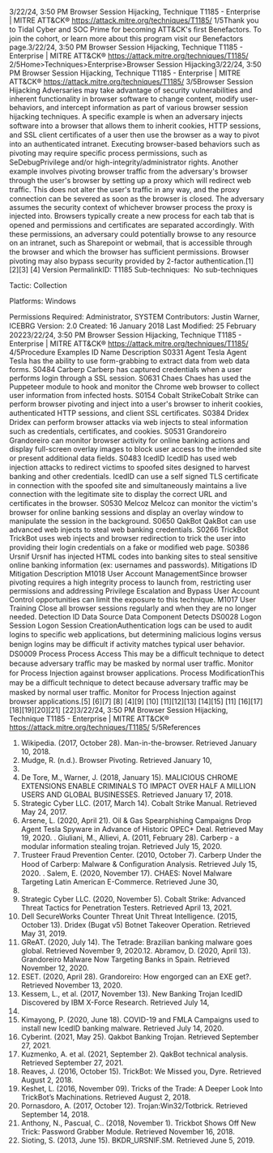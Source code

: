 3/22/24, 3:50 PM Browser Session Hijacking, Technique T1185 - Enterprise | MITRE ATT&CK®
https://attack.mitre.org/techniques/T1185/ 1/5Thank you to Tidal Cyber and SOC Prime for becoming ATT&CK's ﬁrst Benefactors. To join the cohort, or learn more about this program visit our
Benefactors page.3/22/24, 3:50 PM Browser Session Hijacking, Technique T1185 - Enterprise | MITRE ATT&CK®
https://attack.mitre.org/techniques/T1185/ 2/5Home>Techniques>Enterprise>Browser Session Hijacking3/22/24, 3:50 PM Browser Session Hijacking, Technique T1185 - Enterprise | MITRE ATT&CK®
https://attack.mitre.org/techniques/T1185/ 3/5Browser Session Hijacking
Adversaries may take advantage of security vulnerabilities and inherent functionality in browser software to change content, modify user-
behaviors, and intercept information as part of various browser session hijacking techniques.
A speciﬁc example is when an adversary injects software into a browser that allows them to inherit cookies, HTTP sessions, and SSL client
certiﬁcates of a user then use the browser as a way to pivot into an authenticated intranet. Executing browser-based behaviors such as
pivoting may require speciﬁc process permissions, such as SeDebugPrivilege and/or high-integrity/administrator rights.
Another example involves pivoting browser traﬃc from the adversary's browser through the user's browser by setting up a proxy which will
redirect web traﬃc. This does not alter the user's traﬃc in any way, and the proxy connection can be severed as soon as the browser is
closed. The adversary assumes the security context of whichever browser process the proxy is injected into. Browsers typically create a new
process for each tab that is opened and permissions and certiﬁcates are separated accordingly. With these permissions, an adversary could
potentially browse to any resource on an intranet, such as Sharepoint or webmail, that is accessible through the browser and which the
browser has suﬃcient permissions. Browser pivoting may also bypass security provided by 2-factor authentication.[1]
[2][3]
[4]
Version PermalinkID: T1185
Sub-techniques:  No sub-techniques

Tactic: Collection

Platforms: Windows

Permissions Required: Administrator, SYSTEM
Contributors: Justin Warner, ICEBRG
Version: 2.0
Created: 16 January 2018
Last Modiﬁed: 25 February 20223/22/24, 3:50 PM Browser Session Hijacking, Technique T1185 - Enterprise | MITRE ATT&CK®
https://attack.mitre.org/techniques/T1185/ 4/5Procedure Examples
ID Name Description
S0331 Agent Tesla Agent Tesla has the ability to use form-grabbing to extract data from web data forms.
S0484 Carberp Carberp has captured credentials when a user performs login through a SSL session.
S0631 Chaes Chaes has used the Puppeteer module to hook and monitor the Chrome web browser to collect user
information from infected hosts.
S0154 Cobalt
StrikeCobalt Strike can perform browser pivoting and inject into a user's browser to inherit cookies, authenticated
HTTP sessions, and client SSL certiﬁcates.
S0384 Dridex Dridex can perform browser attacks via web injects to steal information such as credentials, certiﬁcates, and
cookies.
S0531 Grandoreiro Grandoreiro can monitor browser activity for online banking actions and display full-screen overlay images to
block user access to the intended site or present additional data ﬁelds.
S0483 IcedID IcedID has used web injection attacks to redirect victims to spoofed sites designed to harvest banking and
other credentials. IcedID can use a self signed TLS certiﬁcate in connection with the spoofed site and
simultaneously maintains a live connection with the legitimate site to display the correct URL and certiﬁcates
in the browser.
S0530 Melcoz Melcoz can monitor the victim's browser for online banking sessions and display an overlay window to
manipulate the session in the background.
S0650 QakBot QakBot can use advanced web injects to steal web banking credentials.
S0266 TrickBot TrickBot uses web injects and browser redirection to trick the user into providing their login credentials on a
fake or modiﬁed web page.
S0386 Ursnif Ursnif has injected HTML codes into banking sites to steal sensitive online banking information (ex:
usernames and passwords).
Mitigations
ID Mitigation Description
M1018 User Account
ManagementSince browser pivoting requires a high integrity process to launch from, restricting user permissions
and addressing Privilege Escalation and Bypass User Account Control opportunities can limit the
exposure to this technique.
M1017 User Training Close all browser sessions regularly and when they are no longer needed.
Detection
ID Data Source Data Component Detects
DS0028 Logon Session Logon Session
CreationAuthentication logs can be used to audit logins to speciﬁc web applications, but
determining malicious logins versus benign logins may be diﬃcult if activity matches
typical user behavior.
DS0009 Process Process Access This may be a diﬃcult technique to detect because adversary traﬃc may be masked
by normal user traﬃc. Monitor for Process Injection against browser applications.
Process
ModiﬁcationThis may be a diﬃcult technique to detect because adversary traﬃc may be masked
by normal user traﬃc. Monitor for Process Injection against browser applications.[5]
[6][7]
[8]
[4][9]
[10]
[11][12][13]
[14][15]
[11]
[16][17]
[18][19][20][21]
[22]3/22/24, 3:50 PM Browser Session Hijacking, Technique T1185 - Enterprise | MITRE ATT&CK®
https://attack.mitre.org/techniques/T1185/ 5/5References
1. Wikipedia. (2017, October 28). Man-in-the-browser. Retrieved
January 10, 2018.
2. Mudge, R. (n.d.). Browser Pivoting. Retrieved January 10,
2018.
3. De Tore, M., Warner, J. (2018, January 15). MALICIOUS
CHROME EXTENSIONS ENABLE CRIMINALS TO IMPACT
OVER HALF A MILLION USERS AND GLOBAL BUSINESSES.
Retrieved January 17, 2018.
4. Strategic Cyber LLC. (2017, March 14). Cobalt Strike Manual.
Retrieved May 24, 2017.
5. Arsene, L. (2020, April 21). Oil & Gas Spearphishing
Campaigns Drop Agent Tesla Spyware in Advance of Historic
OPEC+ Deal. Retrieved May 19, 2020.
. Giuliani, M., Allievi, A. (2011, February 28). Carberp - a modular
information stealing trojan. Retrieved July 15, 2020.
7. Trusteer Fraud Prevention Center. (2010, October 7). Carberp
Under the Hood of Carberp: Malware & Conﬁguration Analysis.
Retrieved July 15, 2020.
. Salem, E. (2020, November 17). CHAES: Novel Malware
Targeting Latin American E-Commerce. Retrieved June 30,
2021.
9. Strategic Cyber LLC. (2020, November 5). Cobalt Strike:
Advanced Threat Tactics for Penetration Testers. Retrieved
April 13, 2021.
10. Dell SecureWorks Counter Threat Unit Threat Intelligence.
(2015, October 13). Dridex (Bugat v5) Botnet Takeover
Operation. Retrieved May 31, 2019.
11. GReAT. (2020, July 14). The Tetrade: Brazilian banking
malware goes global. Retrieved November 9, 2020.12. Abramov, D. (2020, April 13). Grandoreiro Malware Now
Targeting Banks in Spain. Retrieved November 12, 2020.
13. ESET. (2020, April 28). Grandoreiro: How engorged can an EXE
get?. Retrieved November 13, 2020.
14. Kessem, L., et al. (2017, November 13). New Banking Trojan
IcedID Discovered by IBM X-Force Research. Retrieved July 14,
2020.
15. Kimayong, P. (2020, June 18). COVID-19 and FMLA
Campaigns used to install new IcedID banking malware.
Retrieved July 14, 2020.
1. Cyberint. (2021, May 25). Qakbot Banking Trojan. Retrieved
September 27, 2021.
17. Kuzmenko, A. et al. (2021, September 2). QakBot technical
analysis. Retrieved September 27, 2021.
1. Reaves, J. (2016, October 15). TrickBot: We Missed you, Dyre.
Retrieved August 2, 2018.
19. Keshet, L. (2016, November 09). Tricks of the Trade: A Deeper
Look Into TrickBot’s Machinations. Retrieved August 2, 2018.
20. Pornasdoro, A. (2017, October 12). Trojan:Win32/Totbrick.
Retrieved September 14, 2018.
21. Anthony, N., Pascual, C.. (2018, November 1). Trickbot Shows
Off New Trick: Password Grabber Module. Retrieved
November 16, 2018.
22. Sioting, S. (2013, June 15). BKDR\_URSNIF.SM. Retrieved June
5, 2019.
